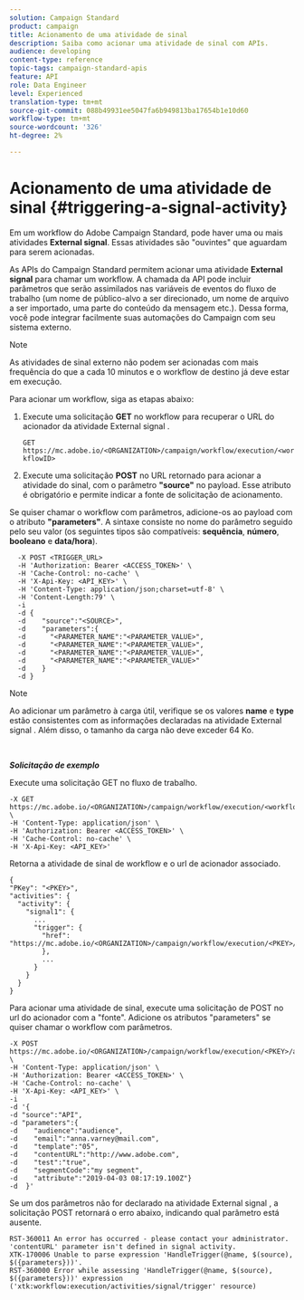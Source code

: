 ```yaml
---
solution: Campaign Standard
product: campaign
title: Acionamento de uma atividade de sinal
description: Saiba como acionar uma atividade de sinal com APIs.
audience: developing
content-type: reference
topic-tags: campaign-standard-apis
feature: API
role: Data Engineer
level: Experienced
translation-type: tm+mt
source-git-commit: 088b49931ee5047fa6b949813ba17654b1e10d60
workflow-type: tm+mt
source-wordcount: '326'
ht-degree: 2%

---
```



# Acionamento de uma atividade de sinal {#triggering-a-signal-activity}

Em um workflow do Adobe Campaign Standard, pode haver uma ou mais atividades **External signal**. Essas atividades são &quot;ouvintes&quot; que aguardam para serem acionadas.

As APIs do Campaign Standard permitem acionar uma atividade **External signal** para chamar um workflow. A chamada da API pode incluir parâmetros que serão assimilados nas variáveis de eventos do fluxo de trabalho (um nome de público-alvo a ser direcionado, um nome de arquivo a ser importado, uma parte do conteúdo da mensagem etc.). Dessa forma, você pode integrar facilmente suas automações do Campaign com seu sistema externo.

>[!NOTE]
>
>As atividades de sinal externo não podem ser acionadas com mais frequência do que a cada 10 minutos e o workflow de destino já deve estar em execução.

Para acionar um workflow, siga as etapas abaixo:

1. Execute uma solicitação **GET** no workflow para recuperar o URL do acionador da atividade External signal .

   `GET https://mc.adobe.io/<ORGANIZATION>/campaign/workflow/execution/<workflowID>`

1. Execute uma solicitação **POST** no URL retornado para acionar a atividade do sinal, com o parâmetro **&quot;source&quot;** no payload. Esse atributo é obrigatório e permite indicar a fonte de solicitação de acionamento.

Se quiser chamar o workflow com parâmetros, adicione-os ao payload com o atributo **&quot;parameters&quot;**. A sintaxe consiste no nome do parâmetro seguido pelo seu valor (os seguintes tipos são compatíveis: **sequência**, **número**, **booleano** e **data/hora**).

```
  -X POST <TRIGGER_URL>
  -H 'Authorization: Bearer <ACCESS_TOKEN>' \
  -H 'Cache-Control: no-cache' \
  -H 'X-Api-Key: <API_KEY>' \
  -H 'Content-Type: application/json;charset=utf-8' \
  -H 'Content-Length:79' \
  -i
  -d {
  -d    "source":"<SOURCE>",
  -d    "parameters":{
  -d      "<PARAMETER_NAME":"<PARAMETER_VALUE>",
  -d      "<PARAMETER_NAME":"<PARAMETER_VALUE>",
  -d      "<PARAMETER_NAME":"<PARAMETER_VALUE>",  
  -d      "<PARAMETER_NAME":"<PARAMETER_VALUE>"
  -d    }
  -d }
```

>[!NOTE]
>
>Ao adicionar um parâmetro à carga útil, verifique se os valores **name** e **type** estão consistentes com as informações declaradas na atividade External signal . Além disso, o tamanho da carga não deve exceder 64 Ko.

<br/>

***Solicitação de exemplo***

Execute uma solicitação GET no fluxo de trabalho.

```
-X GET https://mc.adobe.io/<ORGANIZATION>/campaign/workflow/execution/<workflowID> \
-H 'Content-Type: application/json' \
-H 'Authorization: Bearer <ACCESS_TOKEN>' \
-H 'Cache-Control: no-cache' \
-H 'X-Api-Key: <API_KEY>'
```

Retorna a atividade de sinal de workflow e o url de acionador associado.

```
{
"PKey": "<PKEY>",
"activities": {
  "activity": {
    "signal1": {
      ...
      "trigger": {
        "href": "https://mc.adobe.io/<ORGANIZATION>/campaign/workflow/execution/<PKEY>/activities/activity/<PKEY>/trigger/"
        },
        ...
      }
    }
  }
}
```

Para acionar uma atividade de sinal, execute uma solicitação de POST no url do acionador com a &quot;fonte&quot;. Adicione os atributos &quot;parameters&quot; se quiser chamar o workflow com parâmetros.

```
-X POST https://mc.adobe.io/<ORGANIZATION>/campaign/workflow/execution/<PKEY>/activities/activity/<PKEY>/trigger \
-H 'Content-Type: application/json' \
-H 'Authorization: Bearer <ACCESS_TOKEN>' \
-H 'Cache-Control: no-cache' \
-H 'X-Api-Key: <API_KEY>' \
-i
-d '{
-d "source":"API",
-d "parameters":{
-d    "audience":"audience",
-d    "email":"anna.varney@mail.com",
-d    "template":"05",
-d    "contentURL":"http://www.adobe.com",
-d    "test":"true",
-d    "segmentCode":"my segment",
-d    "attribute":"2019-04-03 08:17:19.100Z"}
-d  }'
```

<!-- + réponse -->

Se um dos parâmetros não for declarado na atividade External signal , a solicitação POST retornará o erro abaixo, indicando qual parâmetro está ausente.

```
RST-360011 An error has occurred - please contact your administrator.
'contentURL' parameter isn't defined in signal activity.
XTK-170006 Unable to parse expression 'HandleTrigger(@name, $(source), $({parameters}))'.
RST-360000 Error while assessing 'HandleTrigger(@name, $(source), $({parameters}))' expression ('xtk:workflow:execution/activities/signal/trigger' resource)
```
